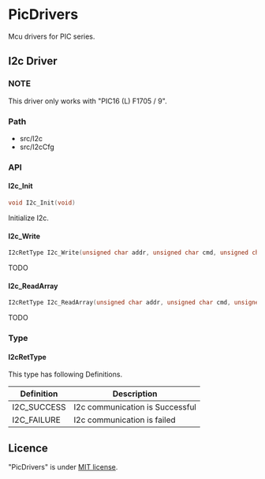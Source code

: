 # PicDrivers
Mcu drivers for PIC series.

## I2c Driver
### NOTE
This driver only works with "PIC16 (L) F1705 / 9".

### Path
* src/I2c
* src/I2cCfg

### API
#### I2c_Init
```c
void I2c_Init(void)
```

Initialize I2c.

#### I2c_Write
``` c
I2cRetType I2c_Write(unsigned char addr, unsigned char cmd, unsigned char data);
```

TODO

#### I2c_ReadArray
``` c
I2cRetType I2c_ReadArray(unsigned char addr, unsigned char cmd, unsigned char size, unsigned char* data);
```
TODO

### Type
#### I2cRetType
This type has following Definitions.

|Definition|Description|
|-|-|
|I2C_SUCCESS|I2c communication is Successful|
|I2C_FAILURE|I2c communication is failed|

## Licence
"PicDrivers" is under [MIT license](https://en.wikipedia.org/wiki/MIT_License).
